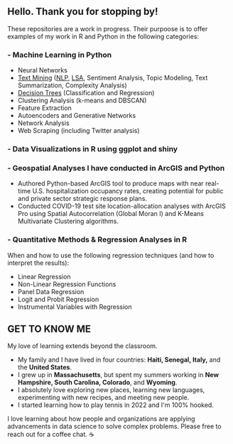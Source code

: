 ## Hello. Thank you for stopping by!

These repositories are a work in progress.  Their purpoose is to offer examples of my work in R and Python in the following categories:

### - Machine Learning in Python
<ul>
  <li> Neural Networks
  <li> <a href="https://github.com/eburke16/Text-Mining">Text Mining</a> (<a href="https://github.com/eburke16/Text-Mining/blob/main/NLP.ipynb">NLP</a>, <a href="https://github.com/eburke16/Text-Mining/blob/main/Document%20Similarity%20Analysis.ipynb">LSA</a>, Sentiment Analysis, Topic Modeling, Text Summarization, Complexity Analysis)
  <li> <a href="https://github.com/eburke16/Decision-Trees">Decision Trees</a>  (Classification and Regression)
<li> Clustering Analysis (k-means and DBSCAN)
<li> Feature Extraction
<li> Autoencoders and Generative Networks
<li> Network Analysis
<li> Web Scraping (including Twitter analysis)
  </ul>

### - Data Visualizations in R using ggplot and shiny

### - Geospatial Analyses I have conducted in ArcGIS and Python
<ul>
  <li> Authored Python-based ArcGIS tool to produce maps with near real-time U.S. hospitalization occupancy rates, creating potential for public and private sector strategic response plans.
<li> Conducted COVID-19 test site location-allocation analyses with ArcGIS Pro using Spatial Autocorrelation (Global Moran I) and K-Means Multivariate Clustering algorithms.
 </ul>
 
### - Quantitative Methods & Regression Analyses in R  
When and how to use the following regression techniques (and how to interpret the results):
  <ul>
    <li>Linear Regression
      <li>Non-Linear Regression Functions
      <li>Panel Data Regression
        <li>Logit and Probit Regression
          <li>Instrumental Variables with Regression
  </ul>
  
  
  

## GET TO KNOW ME
My love of learning extends beyond the classroom.
<ul>
  <li> My family and I have lived in four countries: <b>Haiti, Senegal, Italy,</b> and the <b>United States</b>.
  <li> I grew up in <b>Massachusetts</b>, but spent my summers working in <b>New Hampshire, South Carolina, Colorado</b>, and <b>Wyoming</b>.
    <li> I absolutely love exploring new places, learning new languages, experimenting with new recipes, and meeting new people.  
<li> I started learning how to play tennis in 2022 and I'm 100% hooked.  
</ul>  
  
I love learning about how people and organizations are applying advancements in data science to solve complex problems. Please free to reach out for a coffee chat. ☕️ 


